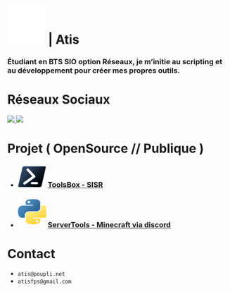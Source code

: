 [Poupli.net]: https://raw.githubusercontent.com/AtisFPS/AtisFPS/bc68b3bcba6286dbd65da59cbdb90771cf394d05/upload/Logo-PPNET-32x32-W.svg
[Powershell]: https://raw.githubusercontent.com/AtisFPS/AtisFPS/819441a3ee57d593782b0f457718c1894131187d/upload/ps_black_32.svg
[Shell et Python]: https://raw.githubusercontent.com/AtisFPS/AtisFPS/main/upload/python.svg

# ![Poupli.net][] | Atis 
### Étudiant en BTS SIO option Réseaux, je m’initie au scripting et au développement pour créer mes propres outils.

# Réseaux Sociaux 
<a href="https://www.twitch.tv/atis_fps" target="_blank" rel="noreferrer"><img
src="https://img.shields.io/twitch/status/atis_fps?logo=twitchsx&style=for-the-badge&color=087cc4&labelColor=1c1917&label=STATUS+TWITCH" /> </a>
![](https://komarev.com/ghpvc/?username=AtisFPS&color=blue&style=for-the-badge)

# Projet ( OpenSource // Publique )
 
- ### ![Powershell][] [ ToolsBox - SISR ](https://github.com/AtisFPS/ToolsBox)
- ### ![Shell et Python][] [ ServerTools - Minecraft via discord ](https://github.com/AtisFPS/Minecraft-ServerTools)

# Contact
- ```atis@poupli.net``` 
- ```atisfps@gmail.com```
